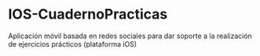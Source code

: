 IOS-CuadernoPracticas
=====================

Aplicación móvil basada en redes sociales para dar soporte a la realización de ejercicios prácticos (plataforma iOS)
